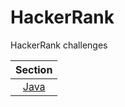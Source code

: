 # HackerRank
HackerRank challenges

|Section|
|:--:|
|[Java](https://github.com/alexcg1986/HackerRank/tree/main/Java)|
